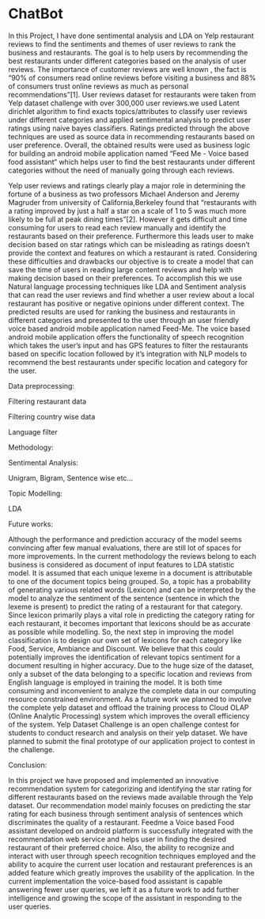 # ChatBot

In this Project, I have done sentimental analysis and LDA on Yelp restaurant reviews to find the sentiments and themes of user reviews to rank the business and restaurants. The goal is to help users by recommending the best restaurants under different categories based on the analysis of user reviews. The importance of customer reviews are well known , the fact is “90% of consumers read online reviews before visiting a business and 88% of consumers trust online reviews as much as personal recommendations”[1]. User reviews dataset for restaurants were taken from Yelp dataset challenge with over 300,000 user reviews.we used Latent dirichlet algorithm to find exacts topics/attributes to classify user reviews under different categories and applied sentimental analysis to predict user ratings using naive bayes classifiers. Ratings predicted through the above techniques are used as source data in recommending restaurants based on user preference. Overall, the obtained results were used as business logic for building an android mobile application named “Feed Me - Voice based food assistant“ which helps user to find the best restaurants under different categories without the need of manually going through each reviews. 

Yelp user reviews and ratings clearly play a major role in determining the fortune of a business as two professors Michael Anderson and Jeremy Magruder from university of California,Berkeley found that “restaurants with a rating improved by just a half a star on a scale of 1 to 5 was much more likely to be full at peak dining times”[2]. However it gets difficult and time consuming for users to read each review manually and identify the restaurants based on their preference. Furthermore this leads user to make decision based on star ratings which can be misleading as ratings doesn’t provide the context and features on which a restaurant is rated. Considering these difficulties and drawbacks our objective is to create a model that can save the time of users in reading large content reviews and help with making decision based on their preferences. To accomplish this we use Natural language processing techniques like LDA and Sentiment analysis that can read the user reviews and find whether a user review about a local restaurant has positive or negative opinions under different context. The predicted results are used for ranking the business and restaurants in different categories and presented to the user through an user friendly voice based android mobile application named Feed-Me. The voice based android mobile application offers the functionality of speech recognition which takes the user’s input and has GPS features to filter the restaurants based on specific location followed by it’s integration with NLP models to recommend the best restaurants under specific location and category for the user.

Data preprocessing:

Filtering restaurant data

Filtering country wise data

Language filter

Methodology:
	
Sentimental Analysis:
		
Unigram, Bigram, Sentence wise etc...

Topic Modelling:

LDA

Future works:

Although the performance and prediction accuracy of the model seems convincing after few manual evaluations, there are still lot of spaces for more improvements. In the current methodology the reviews belong to each business is considered as document of input features to LDA statistic model. It is assumed that each unique lexeme in a document is attributable to one of the document topics being grouped. So, a topic has a probability of generating various related words (Lexicon) and can be interpreted by the model to analyze the sentiment of the sentence (sentence in which the lexeme is present) to predict the rating of a restaurant for that category. Since lexicon primarily plays a vital role in predicting the category rating for each restaurant, it becomes important that lexicons should be as accurate as possible while modelling. So, the next step in improving the model classification is to design our own set of lexicons for each category like Food, Service, Ambiance and Discount. We believe that this could potentially improves the identification of relevant topics sentiment for a document resulting in higher accuracy.
Due to the huge size of the dataset, only a subset of the data belonging to a specific location and reviews from English language is employed in training the model. It is both time consuming and inconvenient to analyze the complete data in our computing resource constrained environment. As a future work we planned to involve the complete yelp dataset and offload the training process to Cloud OLAP (Online Analytic Processing) system which improves the overall efficiency of the system.
Yelp Dataset Challenge is an open challenge contest for students to conduct research and analysis on their yelp dataset. We have planned to submit the final prototype of our application project to contest in the challenge.

Conclusion:

In this project we have proposed and implemented an innovative recommendation system for categorizing and identifying the star rating for different restaurants based on the reviews made available through the Yelp dataset. Our recommendation model mainly focuses on predicting the star rating for each business through sentiment analysis of sentences which discriminates the quality of a restaurant. Feedme a Voice based Food assistant developed on android platform is successfully integrated with the recommendation web service and helps user in finding the desired restaurant of their preferred choice. Also, the ability to recognize and interact with user through speech recognition techniques employed and the ability to acquire the current user location and restaurant preferences is an added feature which greatly improves the usability of the application. In the current implementation the voice-based food assistant is capable answering fewer user queries, we left it as a future work to add further intelligence and growing the scope of the assistant in responding to the user queries.

